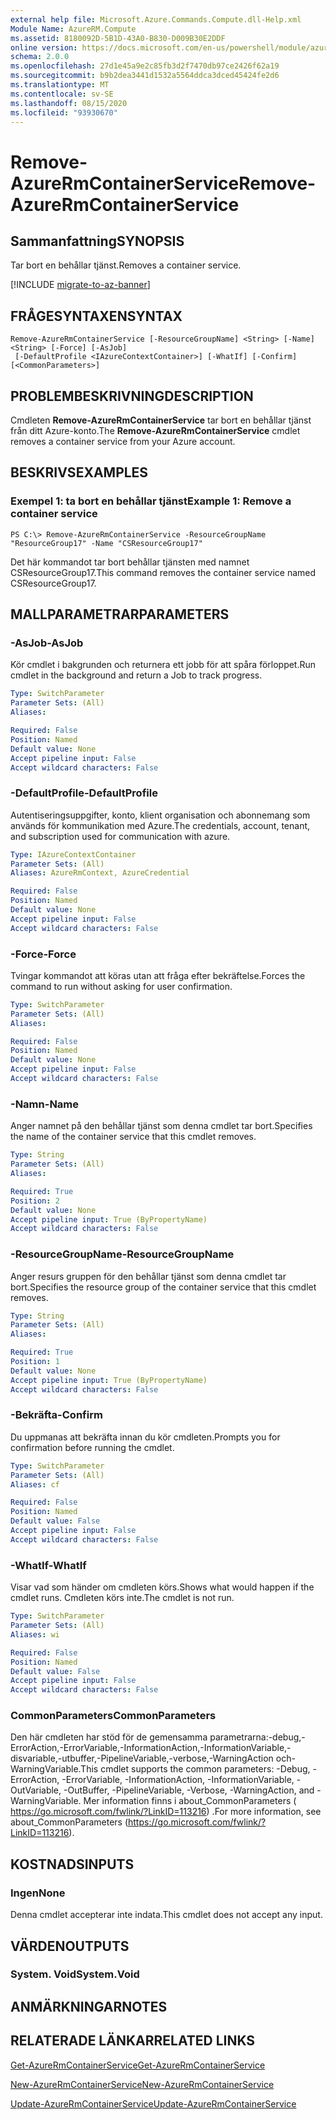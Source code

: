 ```yaml
---
external help file: Microsoft.Azure.Commands.Compute.dll-Help.xml
Module Name: AzureRM.Compute
ms.assetid: 8180092D-5B1D-43A0-B830-D009B30E2DDF
online version: https://docs.microsoft.com/en-us/powershell/module/azurerm.compute/remove-azurermcontainerservice
schema: 2.0.0
ms.openlocfilehash: 27d1e45a9e2c85fb3d2f7470db97ce2426f62a19
ms.sourcegitcommit: b9b2dea3441d1532a5564ddca3dced45424fe2d6
ms.translationtype: MT
ms.contentlocale: sv-SE
ms.lasthandoff: 08/15/2020
ms.locfileid: "93930670"
---
```

# <span data-ttu-id="a9415-101">Remove-AzureRmContainerService</span><span class="sxs-lookup"><span data-stu-id="a9415-101">Remove-AzureRmContainerService</span></span>

## <span data-ttu-id="a9415-102">Sammanfattning</span><span class="sxs-lookup"><span data-stu-id="a9415-102">SYNOPSIS</span></span>
<span data-ttu-id="a9415-103">Tar bort en behållar tjänst.</span><span class="sxs-lookup"><span data-stu-id="a9415-103">Removes a container service.</span></span>

[!INCLUDE [migrate-to-az-banner](../../includes/migrate-to-az-banner.md)]

## <span data-ttu-id="a9415-104">FRÅGESYNTAXEN</span><span class="sxs-lookup"><span data-stu-id="a9415-104">SYNTAX</span></span>

```
Remove-AzureRmContainerService [-ResourceGroupName] <String> [-Name] <String> [-Force] [-AsJob]
 [-DefaultProfile <IAzureContextContainer>] [-WhatIf] [-Confirm] [<CommonParameters>]
```

## <span data-ttu-id="a9415-105">PROBLEMBESKRIVNING</span><span class="sxs-lookup"><span data-stu-id="a9415-105">DESCRIPTION</span></span>
<span data-ttu-id="a9415-106">Cmdleten **Remove-AzureRmContainerService** tar bort en behållar tjänst från ditt Azure-konto.</span><span class="sxs-lookup"><span data-stu-id="a9415-106">The **Remove-AzureRmContainerService** cmdlet removes a container service from your Azure account.</span></span>

## <span data-ttu-id="a9415-107">BESKRIVS</span><span class="sxs-lookup"><span data-stu-id="a9415-107">EXAMPLES</span></span>

### <span data-ttu-id="a9415-108">Exempel 1: ta bort en behållar tjänst</span><span class="sxs-lookup"><span data-stu-id="a9415-108">Example 1: Remove a container service</span></span>
```
PS C:\> Remove-AzureRmContainerService -ResourceGroupName "ResourceGroup17" -Name "CSResourceGroup17"
```

<span data-ttu-id="a9415-109">Det här kommandot tar bort behållar tjänsten med namnet CSResourceGroup17.</span><span class="sxs-lookup"><span data-stu-id="a9415-109">This command removes the container service named CSResourceGroup17.</span></span>

## <span data-ttu-id="a9415-110">MALLPARAMETRAR</span><span class="sxs-lookup"><span data-stu-id="a9415-110">PARAMETERS</span></span>

### <span data-ttu-id="a9415-111">-AsJob</span><span class="sxs-lookup"><span data-stu-id="a9415-111">-AsJob</span></span>
<span data-ttu-id="a9415-112">Kör cmdlet i bakgrunden och returnera ett jobb för att spåra förloppet.</span><span class="sxs-lookup"><span data-stu-id="a9415-112">Run cmdlet in the background and return a Job to track progress.</span></span>

```yaml
Type: SwitchParameter
Parameter Sets: (All)
Aliases: 

Required: False
Position: Named
Default value: None
Accept pipeline input: False
Accept wildcard characters: False
```

### <span data-ttu-id="a9415-113">-DefaultProfile</span><span class="sxs-lookup"><span data-stu-id="a9415-113">-DefaultProfile</span></span>
<span data-ttu-id="a9415-114">Autentiseringsuppgifter, konto, klient organisation och abonnemang som används för kommunikation med Azure.</span><span class="sxs-lookup"><span data-stu-id="a9415-114">The credentials, account, tenant, and subscription used for communication with azure.</span></span>

```yaml
Type: IAzureContextContainer
Parameter Sets: (All)
Aliases: AzureRmContext, AzureCredential

Required: False
Position: Named
Default value: None
Accept pipeline input: False
Accept wildcard characters: False
```

### <span data-ttu-id="a9415-115">-Force</span><span class="sxs-lookup"><span data-stu-id="a9415-115">-Force</span></span>
<span data-ttu-id="a9415-116">Tvingar kommandot att köras utan att fråga efter bekräftelse.</span><span class="sxs-lookup"><span data-stu-id="a9415-116">Forces the command to run without asking for user confirmation.</span></span>

```yaml
Type: SwitchParameter
Parameter Sets: (All)
Aliases: 

Required: False
Position: Named
Default value: None
Accept pipeline input: False
Accept wildcard characters: False
```

### <span data-ttu-id="a9415-117">-Namn</span><span class="sxs-lookup"><span data-stu-id="a9415-117">-Name</span></span>
<span data-ttu-id="a9415-118">Anger namnet på den behållar tjänst som denna cmdlet tar bort.</span><span class="sxs-lookup"><span data-stu-id="a9415-118">Specifies the name of the container service that this cmdlet removes.</span></span>

```yaml
Type: String
Parameter Sets: (All)
Aliases: 

Required: True
Position: 2
Default value: None
Accept pipeline input: True (ByPropertyName)
Accept wildcard characters: False
```

### <span data-ttu-id="a9415-119">-ResourceGroupName</span><span class="sxs-lookup"><span data-stu-id="a9415-119">-ResourceGroupName</span></span>
<span data-ttu-id="a9415-120">Anger resurs gruppen för den behållar tjänst som denna cmdlet tar bort.</span><span class="sxs-lookup"><span data-stu-id="a9415-120">Specifies the resource group of the container service that this cmdlet removes.</span></span>

```yaml
Type: String
Parameter Sets: (All)
Aliases: 

Required: True
Position: 1
Default value: None
Accept pipeline input: True (ByPropertyName)
Accept wildcard characters: False
```

### <span data-ttu-id="a9415-121">-Bekräfta</span><span class="sxs-lookup"><span data-stu-id="a9415-121">-Confirm</span></span>
<span data-ttu-id="a9415-122">Du uppmanas att bekräfta innan du kör cmdleten.</span><span class="sxs-lookup"><span data-stu-id="a9415-122">Prompts you for confirmation before running the cmdlet.</span></span>
```yaml
Type: SwitchParameter
Parameter Sets: (All)
Aliases: cf

Required: False
Position: Named
Default value: False
Accept pipeline input: False
Accept wildcard characters: False
```

### <span data-ttu-id="a9415-123">-WhatIf</span><span class="sxs-lookup"><span data-stu-id="a9415-123">-WhatIf</span></span>
<span data-ttu-id="a9415-124">Visar vad som händer om cmdleten körs.</span><span class="sxs-lookup"><span data-stu-id="a9415-124">Shows what would happen if the cmdlet runs.</span></span> <span data-ttu-id="a9415-125">Cmdleten körs inte.</span><span class="sxs-lookup"><span data-stu-id="a9415-125">The cmdlet is not run.</span></span>
```yaml
Type: SwitchParameter
Parameter Sets: (All)
Aliases: wi

Required: False
Position: Named
Default value: False
Accept pipeline input: False
Accept wildcard characters: False
```

### <span data-ttu-id="a9415-126">CommonParameters</span><span class="sxs-lookup"><span data-stu-id="a9415-126">CommonParameters</span></span>
<span data-ttu-id="a9415-127">Den här cmdleten har stöd för de gemensamma parametrarna:-debug,-ErrorAction,-ErrorVariable,-InformationAction,-InformationVariable,-disvariable,-utbuffer,-PipelineVariable,-verbose,-WarningAction och-WarningVariable.</span><span class="sxs-lookup"><span data-stu-id="a9415-127">This cmdlet supports the common parameters: -Debug, -ErrorAction, -ErrorVariable, -InformationAction, -InformationVariable, -OutVariable, -OutBuffer, -PipelineVariable, -Verbose, -WarningAction, and -WarningVariable.</span></span> <span data-ttu-id="a9415-128">Mer information finns i about_CommonParameters ( https://go.microsoft.com/fwlink/?LinkID=113216) .</span><span class="sxs-lookup"><span data-stu-id="a9415-128">For more information, see about_CommonParameters (https://go.microsoft.com/fwlink/?LinkID=113216).</span></span>

## <span data-ttu-id="a9415-129">KOSTNADS</span><span class="sxs-lookup"><span data-stu-id="a9415-129">INPUTS</span></span>

### <span data-ttu-id="a9415-130">Ingen</span><span class="sxs-lookup"><span data-stu-id="a9415-130">None</span></span>
<span data-ttu-id="a9415-131">Denna cmdlet accepterar inte indata.</span><span class="sxs-lookup"><span data-stu-id="a9415-131">This cmdlet does not accept any input.</span></span>

## <span data-ttu-id="a9415-132">VÄRDEN</span><span class="sxs-lookup"><span data-stu-id="a9415-132">OUTPUTS</span></span>

### <span data-ttu-id="a9415-133">System. Void</span><span class="sxs-lookup"><span data-stu-id="a9415-133">System.Void</span></span>

## <span data-ttu-id="a9415-134">ANMÄRKNINGAR</span><span class="sxs-lookup"><span data-stu-id="a9415-134">NOTES</span></span>

## <span data-ttu-id="a9415-135">RELATERADE LÄNKAR</span><span class="sxs-lookup"><span data-stu-id="a9415-135">RELATED LINKS</span></span>

[<span data-ttu-id="a9415-136">Get-AzureRmContainerService</span><span class="sxs-lookup"><span data-stu-id="a9415-136">Get-AzureRmContainerService</span></span>](./Get-AzureRmContainerService.md)

[<span data-ttu-id="a9415-137">New-AzureRmContainerService</span><span class="sxs-lookup"><span data-stu-id="a9415-137">New-AzureRmContainerService</span></span>](./New-AzureRmContainerService.md)

[<span data-ttu-id="a9415-138">Update-AzureRmContainerService</span><span class="sxs-lookup"><span data-stu-id="a9415-138">Update-AzureRmContainerService</span></span>](./Update-AzureRmContainerService.md)


